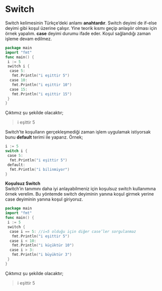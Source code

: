 # Switch

Switch kelimesinin Türkçe’deki anlamı **anahtardır**. Switch deyimi de if-else deyimi gibi koşul üzerine çalışır. Yine teorik kısmı geçip anlaşılır olması için örnek yapalım. **case** deyimi durumu ifade eder. Koşul sağlandığı zaman işleme devam edilmez.

```go
package main
import "fmt"
func main() {
 i := 5
 switch i {
  case 5:
   fmt.Println("i eşittir 5")
  case 10:
   fmt.Println("i eşittir 10")
  case 15:
   fmt.Println("i eşittir 15")
 }
}
```

Çıktımız şu şekilde olacaktır;

> i eşittir 5

Switch’te koşulların gerçekleşmediği zaman işlem uygulamak istiyorsak bunu **default** terimi ile yaparız. Örnek;

```go
i := 5
switch i {
 case 5:
  fmt.Println("i eşittir 5")
 default:
  fmt.Println("i bilinmiyor")
}
```

**Koşulsuz Switch**  
Switch’in tanımını daha iyi anlayabilmeniz için koşulsuz switch kullanımına örnek verelim. Bu yöntemde switch deyiminin yanına koşul girmek yerine case deyiminin yanına koşul giriyoruz.

```go
package main
import "fmt"
func main() {
 i := 5
 switch {
  case i == 5: //i=5 olduğu için diğer case’ler sorgulanmaz
   fmt.Println("i eşittir 5")
  case i < 10:
   fmt.Println("i küçüktür 10")
  case i > 3:
   fmt.Println("i büyüktür 3")
 }
}
```

Çıktımız şu şekilde olacaktır;

> i eşittir 5

